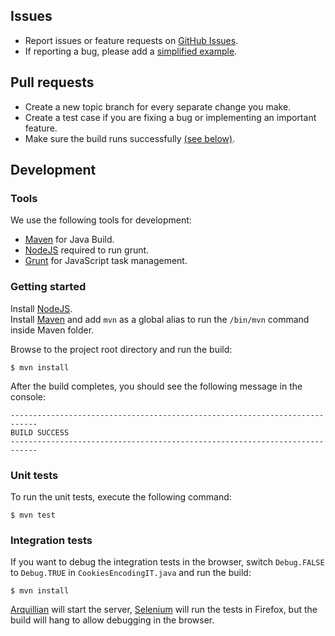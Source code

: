 ## Issues

- Report issues or feature requests on [GitHub Issues](https://github.com/js-cookie/java-cookie/issues).
- If reporting a bug, please add a [simplified example](http://sscce.org/).

## Pull requests
- Create a new topic branch for every separate change you make.
- Create a test case if you are fixing a bug or implementing an important feature.
- Make sure the build runs successfully [(see below)](#development).

## Development

### Tools
We use the following tools for development:

- [Maven](https://maven.apache.org/) for Java Build.
- [NodeJS](http://nodejs.org/download/) required to run grunt.
- [Grunt](http://gruntjs.com/getting-started) for JavaScript task management.

### Getting started

Install [NodeJS](http://nodejs.org/).  
Install [Maven](https://maven.apache.org/download.cgi) and add `mvn` as a global alias to run the `/bin/mvn` command inside Maven folder.

Browse to the project root directory and run the build:

    $ mvn install

After the build completes, you should see the following message in the console:

    ----------------------------------------------------------------------------
    BUILD SUCCESS
    ----------------------------------------------------------------------------

### Unit tests
To run the unit tests, execute the following command:

    $ mvn test

### Integration tests

If you want to debug the integration tests in the browser, switch `Debug.FALSE` to `Debug.TRUE` in `CookiesEncodingIT.java` and run the build:

    $ mvn install

[Arquillian](http://arquillian.org/) will start the server, [Selenium](http://www.seleniumhq.org/) will run the tests in Firefox, but the build will hang to allow debugging in the browser.
